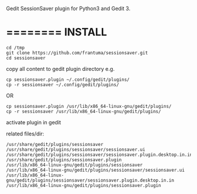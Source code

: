 Gedit SessionSaver plugin for Python3 and Gedit 3.

========
INSTALL
========

```
cd /tmp
git clone https://github.com/frantuma/sessionsaver.git
cd sessionsaver
```
copy all content to gedit plugin directory e.g.

```
cp sessionsaver.plugin ~/.config/gedit/plugins/
cp -r sessionsaver ~/.config/gedit/plugins/
```

OR 
```
cp sessionsaver.plugin /usr/lib/x86_64-linux-gnu/gedit/plugins/
cp -r sessionsaver /usr/lib/x86_64-linux-gnu/gedit/plugins/
```

activate plugin in gedit

related files/dir:

```
/usr/share/gedit/plugins/sessionsaver
/usr/share/gedit/plugins/sessionsaver/sessionsaver.ui
/usr/share/gedit/plugins/sessionsaver/sessionsaver.plugin.desktop.in.in
/usr/share/gedit/plugins/sessionsaver.plugin
/usr/lib/x86_64-linux-gnu/gedit/plugins/sessionsaver
/usr/lib/x86_64-linux-gnu/gedit/plugins/sessionsaver/sessionsaver.ui
/usr/lib/x86_64-linux-gnu/gedit/plugins/sessionsaver/sessionsaver.plugin.desktop.in.in
/usr/lib/x86_64-linux-gnu/gedit/plugins/sessionsaver.plugin
```
